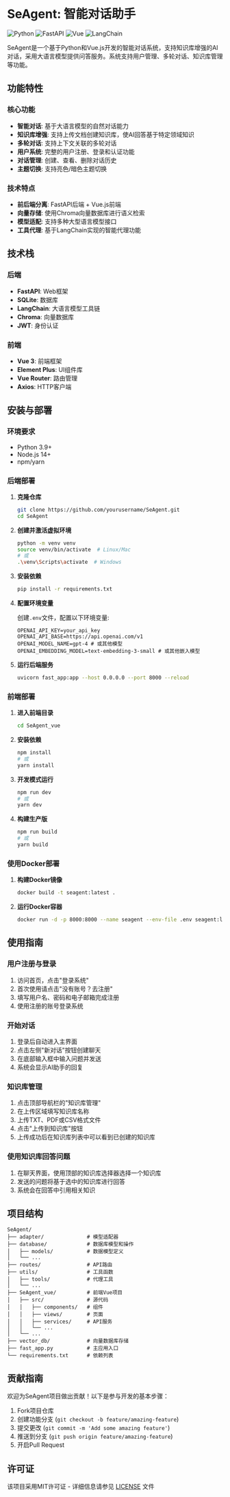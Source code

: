 # SeAgent: 智能对话助手

![Python](https://img.shields.io/badge/Python-3.9+-blue.svg)
![FastAPI](https://img.shields.io/badge/FastAPI-0.95.0+-green.svg)
![Vue](https://img.shields.io/badge/Vue-3.x-brightgreen.svg)
![LangChain](https://img.shields.io/badge/LangChain-Latest-orange.svg)

SeAgent是一个基于Python和Vue.js开发的智能对话系统，支持知识库增强的AI对话，采用大语言模型提供问答服务。系统支持用户管理、多轮对话、知识库管理等功能。

## 功能特性

### 核心功能
- **智能对话**: 基于大语言模型的自然对话能力
- **知识库增强**: 支持上传文档创建知识库，使AI回答基于特定领域知识
- **多轮对话**: 支持上下文关联的多轮对话
- **用户系统**: 完整的用户注册、登录和认证功能
- **对话管理**: 创建、查看、删除对话历史
- **主题切换**: 支持亮色/暗色主题切换

### 技术特点
- **前后端分离**: FastAPI后端 + Vue.js前端
- **向量存储**: 使用Chroma向量数据库进行语义检索
- **模型适配**: 支持多种大型语言模型接口
- **工具代理**: 基于LangChain实现的智能代理功能

## 技术栈

### 后端
- **FastAPI**: Web框架
- **SQLite**: 数据库
- **LangChain**: 大语言模型工具链
- **Chroma**: 向量数据库
- **JWT**: 身份认证

### 前端
- **Vue 3**: 前端框架
- **Element Plus**: UI组件库
- **Vue Router**: 路由管理
- **Axios**: HTTP客户端

## 安装与部署

### 环境要求
- Python 3.9+
- Node.js 14+
- npm/yarn

### 后端部署

1. **克隆仓库**
   ```bash
   git clone https://github.com/yourusername/SeAgent.git
   cd SeAgent
   ```

2. **创建并激活虚拟环境**
   ```bash
   python -m venv venv
   source venv/bin/activate  # Linux/Mac
   # 或 
   .\venv\Scripts\activate  # Windows
   ```

3. **安装依赖**
   ```bash
   pip install -r requirements.txt
   ```

4. **配置环境变量**
   
   创建`.env`文件，配置以下环境变量:
   ```
   OPENAI_API_KEY=your_api_key
   OPENAI_API_BASE=https://api.openai.com/v1
   OPENAI_MODEL_NAME=gpt-4 # 或其他模型
   OPENAI_EMBEDDING_MODEL=text-embedding-3-small # 或其他嵌入模型
   ```

5. **运行后端服务**
   ```bash
   uvicorn fast_app:app --host 0.0.0.0 --port 8000 --reload
   ```

### 前端部署

1. **进入前端目录**
   ```bash
   cd SeAgent_vue
   ```

2. **安装依赖**
   ```bash
   npm install
   # 或
   yarn install
   ```

3. **开发模式运行**
   ```bash
   npm run dev
   # 或
   yarn dev
   ```

4. **构建生产版**
   ```bash
   npm run build
   # 或
   yarn build
   ```

### 使用Docker部署

1. **构建Docker镜像**
   ```bash
   docker build -t seagent:latest .
   ```

2. **运行Docker容器**
   ```bash
   docker run -d -p 8000:8000 --name seagent --env-file .env seagent:latest
   ```

## 使用指南

### 用户注册与登录
1. 访问首页，点击"登录系统"
2. 首次使用请点击"没有账号？去注册"
3. 填写用户名、密码和电子邮箱完成注册
4. 使用注册的账号登录系统

### 开始对话
1. 登录后自动进入主界面
2. 点击左侧"新对话"按钮创建聊天
3. 在底部输入框中输入问题并发送
4. 系统会显示AI助手的回复

### 知识库管理
1. 点击顶部导航栏的"知识库管理"
2. 在上传区域填写知识库名称
3. 上传TXT、PDF或CSV格式文件
4. 点击"上传到知识库"按钮
5. 上传成功后在知识库列表中可以看到已创建的知识库

### 使用知识库回答问题
1. 在聊天界面，使用顶部的知识库选择器选择一个知识库
2. 发送的问题将基于选中的知识库进行回答
3. 系统会在回答中引用相关知识

## 项目结构

```
SeAgent/
├── adapter/              # 模型适配器
├── database/             # 数据库模型和操作
│   ├── models/           # 数据模型定义
│   └── ...
├── routes/               # API路由
├── utils/                # 工具函数
│   ├── tools/            # 代理工具
│   └── ...
├── SeAgent_vue/          # 前端Vue项目
│   ├── src/              # 源代码
│   │   ├── components/   # 组件
│   │   ├── views/        # 页面
│   │   ├── services/     # API服务
│   │   └── ...
│   └── ...
├── vector_db/            # 向量数据库存储
├── fast_app.py           # 主应用入口
└── requirements.txt      # 依赖列表
```

## 贡献指南

欢迎为SeAgent项目做出贡献！以下是参与开发的基本步骤：

1. Fork项目仓库
2. 创建功能分支 (`git checkout -b feature/amazing-feature`)
3. 提交更改 (`git commit -m 'Add some amazing feature'`)
4. 推送到分支 (`git push origin feature/amazing-feature`)
5. 开启Pull Request

## 许可证

该项目采用MIT许可证 - 详细信息请参见 [LICENSE](LICENSE) 文件

